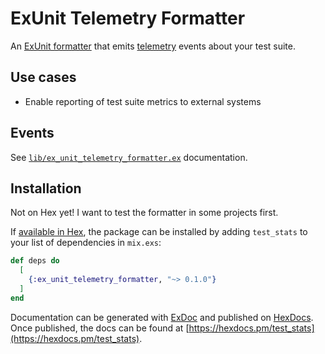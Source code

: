 # ExUnit Telemetry Formatter

An [ExUnit formatter](https://hexdocs.pm/ex_unit/1.13/ExUnit.Formatter.html) that emits [telemetry](https://hexdocs.pm/telemetry/readme.html) events about your test suite.

## Use cases

- Enable reporting of test suite metrics to external systems

## Events

See [`lib/ex_unit_telemetry_formatter.ex`](lib/ex_unit_telemetry_formatter.ex) documentation.

## Installation

Not on Hex yet! I want to test the formatter in some projects first.

If [available in Hex](https://hex.pm/docs/publish), the package can be installed
by adding `test_stats` to your list of dependencies in `mix.exs`:

```elixir
def deps do
  [
    {:ex_unit_telemetry_formatter, "~> 0.1.0"}
  ]
end
```

Documentation can be generated with [ExDoc](https://github.com/elixir-lang/ex_doc)
and published on [HexDocs](https://hexdocs.pm). Once published, the docs can
be found at [https://hexdocs.pm/test_stats](https://hexdocs.pm/test_stats).
